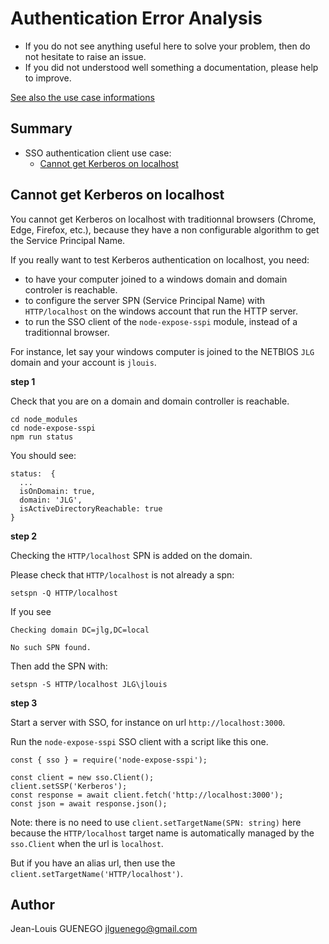 # Authentication Error Analysis

- If you do not see anything useful here to solve your problem, then do not hesitate to raise an issue.
- If you did not understood well something a documentation, please help to improve.

[See also the use case informations](../use-case/)

## Summary

- SSO authentication client use case:
  - [Cannot get Kerberos on localhost](##Cannot-get-Kerberos-on-localhost)

## Cannot get Kerberos on localhost

You cannot get Kerberos on localhost with traditionnal browsers (Chrome, Edge, Firefox, etc.), because they have a non configurable algorithm to get the Service Principal Name.

If you really want to test Kerberos authentication on localhost, you need:

- to have your computer joined to a windows domain and domain controler is reachable.
- to configure the server SPN (Service Principal Name) with `HTTP/localhost` on the windows account that run the HTTP server.
- to run the SSO client of the `node-expose-sspi` module, instead of a traditionnal browser.

For instance, let say your windows computer is joined to the NETBIOS `JLG` domain and your account is `jlouis`.

**step 1**

Check that you are on a domain and domain controller is reachable.

```
cd node_modules
cd node-expose-sspi
npm run status
```

You should see:

```
status:  {
  ...
  isOnDomain: true,
  domain: 'JLG',
  isActiveDirectoryReachable: true
}
```

**step 2**

Checking the `HTTP/localhost` SPN is added on the domain.

Please check that `HTTP/localhost` is not already a spn:

```
setspn -Q HTTP/localhost
```

If you see

```
Checking domain DC=jlg,DC=local

No such SPN found.
```

Then add the SPN with:

```
setspn -S HTTP/localhost JLG\jlouis
```

**step 3**

Start a server with SSO, for instance on url `http://localhost:3000`.

Run the `node-expose-sspi` SSO client with a script like this one.

```
const { sso } = require('node-expose-sspi');

const client = new sso.Client();
client.setSSP('Kerberos');
const response = await client.fetch('http://localhost:3000');
const json = await response.json();
```

Note: there is no need to use `client.setTargetName(SPN: string)` here because the `HTTP/localhost` target name is automatically managed by the `sso.Client` when the url is `localhost`.

But if you have an alias url, then use the `client.setTargetName('HTTP/localhost')`.

## Author

Jean-Louis GUENEGO <jlguenego@gmail.com>
